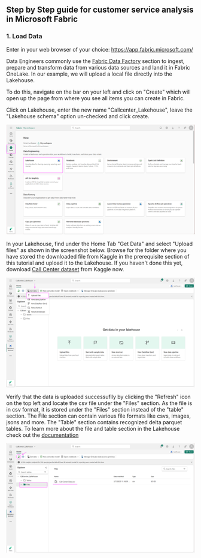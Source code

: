 ## Step by Step guide for customer service analysis in Microsoft Fabric
### 1. Load Data 
Enter in your web browser of your choice: https://app.fabric.microsoft.com/

Data Engineers commonly use the [Fabric Data Factory](https://learn.microsoft.com/en-us/fabric/data-factory/data-factory-overview) section to ingest, prepare and transform data from various data sources and land it in Fabric OneLake. In our example, we will upload a local file directly into the Lakehouse.

To do this, navigate on the bar on your left and click on "Create" which will open up the page from where you see all items you can create in Fabric. 

Click on Lakehouse, enter the new name "Callcenter_Lakehouse", leave the "Lakehouse schema" option un-checked and click create.
     
![alt text](media/1CREATE.png)



In your Lakehouse, find under the Home Tab "Get Data" and select "Upload files" as shown in the screenshot below. Browse for the folder where you have stored the downloaded file from Kaggle in the prerequisite section of this tutorial and upload it to the Lakehouse. If you haven't done this yet, download [Call Center dataset](https://www.kaggle.com/datasets/satvicoder/call-center-data?resource=download) from Kaggle now. 
     
![alt text](media/2UPLOAD.png)

Verify that the data is uploaded successuflly by clicking the "Refresh" icon on the top left and locate the csv file under the "Files" section. As the file is in csv format, it is stored under the "Files" section instead of the "table" section. The File section can contain various file formats like csvs, images, jsons and more. The "Table" section contains recognized delta parquet tables. To learn more about the file and table section in the Lakehouse check out the [documentation](https://learn.microsoft.com/en-us/fabric/data-engineering/navigate-lakehouse-explorer#main-view-area) 

![alt_text](media/3CSV.png)
